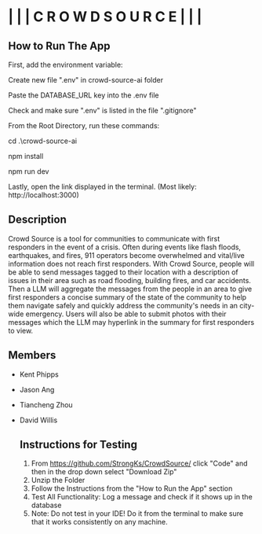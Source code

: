 # | | | C R O W D S O U R C E | | | 

## How to Run The App
First, add the environment variable:

Create new file ".env" in crowd-source-ai folder

Paste the DATABASE_URL key into the .env file

Check and make sure ".env" is listed in the file ".gitignore"

From the Root Directory, run these commands:

cd .\crowd-source-ai

npm install

npm run dev

Lastly, open the link displayed in the terminal. (Most likely: http://localhost:3000)

## Description
Crowd Source is a tool for communities to communicate with first responders in the event of a crisis. Often during events like flash floods, earthquakes, and fires, 911 operators become overwhelmed and vital/live information does not reach first responders. With Crowd Source, people will be able to send messages tagged to their location with a description of issues in their area such as road flooding, building fires, and car accidents. Then a LLM will aggregate the messages from the people in an area to give first responders a concise summary of the state of the community to help them navigate safely and quickly address the community's needs in an city-wide emergency. Users will also be able to submit photos with their messages which the LLM may hyperlink in the summary for first responders to view.

## Members
- Kent Phipps
- Jason Ang
- Tiancheng Zhou
- David Willis

  ## Instructions for Testing

  1. From https://github.com/StrongKs/CrowdSource/ click "Code" and then in the drop down select "Download Zip"
  2. Unzip the Folder
  3. Follow the Instructions from the "How to Run the App" section
  4. Test All Functionality: Log a message and check if it shows up in the database
  5. Note: Do not test in your IDE! Do it from the terminal to make sure that it works consistently on any machine.
